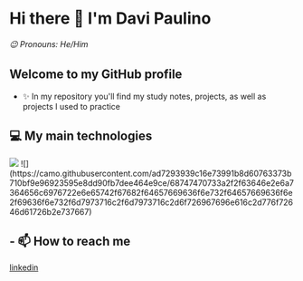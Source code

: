 # Hi there 👋 I'm Davi Paulino
###### :wink: Pronouns: He/Him
## Welcome to my GitHub profile

- ✨ In my repository you'll find my study notes, projects, as well as projects I used to practice

## :computer: My main technologies

<img src = "https://camo.githubusercontent.com/65b616ed4448c46e59c11345a1d49a01adc6d51f9bd6e93ee61d29573e04c597/68747470733a2f2f63646e2e6a7364656c6976722e6e65742f67682f64657669636f6e732f64657669636f6e2f69636f6e732f6a6176612f6a6176612d6f726967696e616c2d776f72646d61726b2e737667" style=" width = 90px; heigth = 90px">
![](https://camo.githubusercontent.com/ad7293939c16e73991b8d60763373b710bf9e96923595e8dd90fb7dee464e9ce/68747470733a2f2f63646e2e6a7364656c6976722e6e65742f67682f64657669636f6e732f64657669636f6e2f69636f6e732f6d7973716c2f6d7973716c2d6f726967696e616c2d776f72646d61726b2e737667)


## - 📫 How to reach me
[linkedin](https://www.linkedin.com/in/davi-paulino-mota-abb66b245/)

